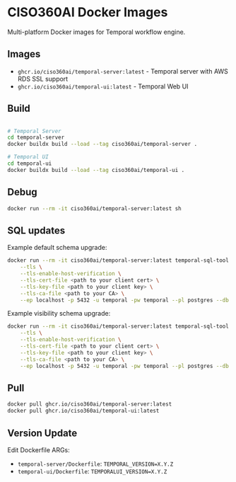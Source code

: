 # CISO360AI Docker Images

Multi-platform Docker images for Temporal workflow engine.

## Images

- `ghcr.io/ciso360ai/temporal-server:latest` - Temporal server with AWS RDS SSL support
- `ghcr.io/ciso360ai/temporal-ui:latest` - Temporal Web UI

## Build

```bash

# Temporal Server
cd temporal-server
docker buildx build --load --tag ciso360ai/temporal-server .

# Temporal UI
cd temporal-ui
docker buildx build --load --tag ciso360ai/temporal-ui .
```

## Debug
```bash
docker run --rm -it ciso360ai/temporal-server:latest sh
```

## SQL updates

Example default schema upgrade:
```bash
docker run --rm -it ciso360ai/temporal-server:latest temporal-sql-tool \
	--tls \
	--tls-enable-host-verification \
	--tls-cert-file <path to your client cert> \
	--tls-key-file <path to your client key> \
	--tls-ca-file <path to your CA> \
	--ep localhost -p 5432 -u temporal -pw temporal --pl postgres --db temporal update-schema -d ./schema/postgresql/v12/temporal/versioned
```

Example visibility schema upgrade:
```bash
docker run --rm -it ciso360ai/temporal-server:latest temporal-sql-tool \
	--tls \
	--tls-enable-host-verification \
	--tls-cert-file <path to your client cert> \
	--tls-key-file <path to your client key> \
	--tls-ca-file <path to your CA> \
	--ep localhost -p 5432 -u temporal -pw temporal --pl postgres --db temporal_visibility update-schema -d ./schema/postgresql/v12/visibility/versioned
```

## Pull

```bash
docker pull ghcr.io/ciso360ai/temporal-server:latest
docker pull ghcr.io/ciso360ai/temporal-ui:latest
```

## Version Update

Edit Dockerfile ARGs:
- `temporal-server/Dockerfile`: `TEMPORAL_VERSION=X.Y.Z`
- `temporal-ui/Dockerfile`: `TEMPORALUI_VERSION=X.Y.Z`
